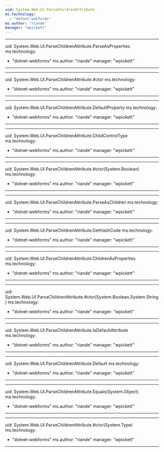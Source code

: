 ```yaml
---
uid: System.Web.UI.ParseChildrenAttribute
ms.technology: 
  - "dotnet-webforms"
ms.author: "riande"
manager: "wpickett"
---
```


---
uid: System.Web.UI.ParseChildrenAttribute.ParseAsProperties
ms.technology: 
  - "dotnet-webforms"
ms.author: "riande"
manager: "wpickett"
---

---
uid: System.Web.UI.ParseChildrenAttribute.#ctor
ms.technology: 
  - "dotnet-webforms"
ms.author: "riande"
manager: "wpickett"
---

---
uid: System.Web.UI.ParseChildrenAttribute.DefaultProperty
ms.technology: 
  - "dotnet-webforms"
ms.author: "riande"
manager: "wpickett"
---

---
uid: System.Web.UI.ParseChildrenAttribute.ChildControlType
ms.technology: 
  - "dotnet-webforms"
ms.author: "riande"
manager: "wpickett"
---

---
uid: System.Web.UI.ParseChildrenAttribute.#ctor(System.Boolean)
ms.technology: 
  - "dotnet-webforms"
ms.author: "riande"
manager: "wpickett"
---

---
uid: System.Web.UI.ParseChildrenAttribute.ParseAsChildren
ms.technology: 
  - "dotnet-webforms"
ms.author: "riande"
manager: "wpickett"
---

---
uid: System.Web.UI.ParseChildrenAttribute.GetHashCode
ms.technology: 
  - "dotnet-webforms"
ms.author: "riande"
manager: "wpickett"
---

---
uid: System.Web.UI.ParseChildrenAttribute.ChildrenAsProperties
ms.technology: 
  - "dotnet-webforms"
ms.author: "riande"
manager: "wpickett"
---

---
uid: System.Web.UI.ParseChildrenAttribute.#ctor(System.Boolean,System.String)
ms.technology: 
  - "dotnet-webforms"
ms.author: "riande"
manager: "wpickett"
---

---
uid: System.Web.UI.ParseChildrenAttribute.IsDefaultAttribute
ms.technology: 
  - "dotnet-webforms"
ms.author: "riande"
manager: "wpickett"
---

---
uid: System.Web.UI.ParseChildrenAttribute.Default
ms.technology: 
  - "dotnet-webforms"
ms.author: "riande"
manager: "wpickett"
---

---
uid: System.Web.UI.ParseChildrenAttribute.Equals(System.Object)
ms.technology: 
  - "dotnet-webforms"
ms.author: "riande"
manager: "wpickett"
---

---
uid: System.Web.UI.ParseChildrenAttribute.#ctor(System.Type)
ms.technology: 
  - "dotnet-webforms"
ms.author: "riande"
manager: "wpickett"
---
